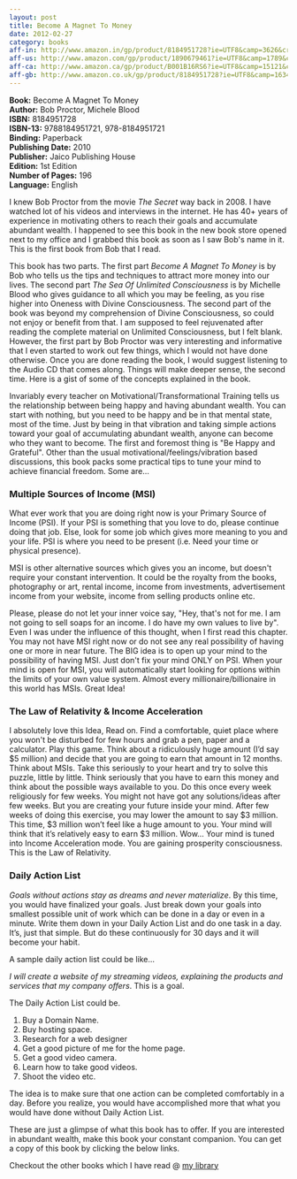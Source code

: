 ```yaml
---
layout: post
title: Become A Magnet To Money
date: 2012-02-27
category: books
aff-in: http://www.amazon.in/gp/product/8184951728?ie=UTF8&camp=3626&creativeASIN=8184951728&linkCode=xm2&tag=smileprem-in-21
aff-us: http://www.amazon.com/gp/product/1890679461?ie=UTF8&camp=1789&creativeASIN=1890679461&linkCode=xm2&tag=smileprem-us-20
aff-ca: http://www.amazon.ca/gp/product/B001B16RS6?ie=UTF8&camp=15121&creativeASIN=B001B16RS6&linkCode=xm2&tag=smileprem-ca-20
aff-gb: http://www.amazon.co.uk/gp/product/8184951728?ie=UTF8&camp=1634&creativeASIN=8184951728&linkCode=xm2&tag=smileprem-gb-21
---
```


**Book:** Become A Magnet To Money  
**Author:** Bob Proctor, Michele Blood  
**ISBN:** 8184951728  
**ISBN-13:** 9788184951721, 978-8184951721  
**Binding:** Paperback  
**Publishing Date:** 2010  
**Publisher:** Jaico Publishing House  
**Edition:** 1st Edition  
**Number of Pages:** 196  
**Language:** English  

I knew Bob Proctor from the movie *The Secret* way back in 2008. I have watched lot of his videos and interviews in the internet. He has 40+ years of experience in motivating others to reach their goals and accumulate abundant wealth. I happened to see this book in the new book store opened next to my office and I grabbed this book as soon as I saw Bob's name in it. This is the first book from Bob that I read.  
  
This book has two parts. The first part *Become A Magnet To Money* is by Bob who tells us the tips and techniques to attract more money into our lives. The second part *The Sea Of Unlimited Consciousness* is by Michelle Blood who gives guidance to all which you may be feeling, as you rise higher into Oneness with Divine Consciousness. The second part of the book was beyond my comprehension of Divine Consciousness, so could not enjoy or benefit from that. I am supposed to feel rejuvenated after reading the complete material on Unlimited Consciousness, but I felt blank. However, the first part by Bob Proctor was very interesting and informative that I even started to work out few things, which I would not have done otherwise. Once you are done reading the book, I would suggest listening to the Audio CD that comes along. Things will make deeper sense, the second time. Here is a gist of some of the concepts explained in the book.  
  
Invariably every teacher on Motivational/Transformational Training tells us the relationship between being happy and having abundant wealth. You can start with nothing, but you need to be happy and be in that mental state, most of the time.  Just by being in that vibration and taking simple actions toward your goal of accumulating abundant wealth, anyone can become who they want to become. The first and foremost thing is "Be Happy and Grateful". Other than the usual motivational/feelings/vibration based discussions, this book packs some practical tips to tune your mind to achieve financial freedom. Some are...  
  
### Multiple Sources of Income (MSI)

What ever work that you are doing right now is your Primary Source of Income (PSI). If your PSI is something that you love to do, please continue doing that job. Else, look for some job which gives more meaning to you and your life. PSI is where you need to be present (i.e. Need your time or physical presence).  

MSI is other alternative sources which gives you an income, but doesn't require your constant intervention. It could be the royalty from the books, photography or art, rental income, income from investments, advertisement income from your website, income from selling products online etc.  

Please, please do not let your inner voice say, "Hey, that's not for me. I am not going to sell soaps for an income. I do have my own values to live by".  Even I was under the influence of this thought, when I first read this chapter. You may not have MSI right now or do not see any real possibility of having one or more in near future. The BIG idea is to open up your mind to the possibility of having MSI. Just don't fix your mind ONLY on PSI. When your mind is open for MSI, you will automatically start looking for options within the limits of your own value system. Almost every millionaire/billionaire in this world has MSIs. Great Idea!  
  
### The Law of Relativity & Income Acceleration

I absolutely love this Idea, Read on. Find a comfortable, quiet place where you won't be disturbed for few hours and grab a pen, paper and a calculator. Play this game. Think about a ridiculously huge amount (I’d say $5 million) and decide that you are going to earn that amount in 12 months. Think about MSIs. Take this seriously to your heart and try to solve this puzzle, little by little. Think seriously that you have to earn this money and think about the possible ways available to you. Do this once every week religiously for few weeks. You might not have got any solutions/ideas after few weeks. But you are creating your future inside your mind. After few weeks of doing this exercise, you may lower the amount to say $3 million. This time, $3 million won’t feel like a huge amount to you. Your mind will think that it’s relatively easy to earn $3 million. Wow… Your mind is tuned into Income Acceleration mode. You are gaining prosperity consciousness. This is the Law of Relativity.  
  
### Daily Action List

*Goals without actions stay as dreams and never materialize*. By this time, you would have finalized your goals. Just break down your goals into smallest possible unit of work which can be done in a day or even in a minute. Write them down in your Daily Action List and do one task in a day. It’s, just that simple. But do these continuously for 30 days and it will become your habit.  

A sample daily action list could be like...  

*I will create a website of my streaming videos, explaining the products and services that my company offers*. This is a goal.  

The Daily Action List could be.  

1. Buy a Domain Name.  
2. Buy hosting space.  
3. Research for a web designer  
4. Get a good picture of me for the home page.  
5. Get a good video camera.  
6. Learn how to take good videos.  
7. Shoot the video etc.  

The idea is to make sure that one action can be completed comfortably in a day. Before you realize, you would have accomplished more that what you would have done without Daily Action List.  
  
These are just a glimpse of what this book has to offer. If you are interested in abundant wealth, make this book your constant companion. You can get a copy of this book by clicking the below links.  

Checkout the other books which I have read @ [my library]({{site.url}}/category/books/)  
